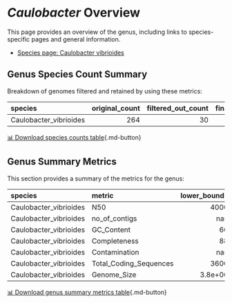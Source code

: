 # *Caulobacter* Overview
This page provides an overview of the genus, including links to species-specific pages and general information.

- [Species page: Caulobacter vibrioides](Caulobacter_vibrioides/index.md)
## Genus Species Count Summary
Breakdown of genomes filtered and retained by using these metrics:

| species                |   original_count |   filtered_out_count |   final_count |
|:-----------------------|-----------------:|---------------------:|--------------:|
| Caulobacter_vibrioides |              264 |                   30 |           234 |


[📊 Download species counts table](species_counts.csv){.md-button}
## Genus Summary Metrics
This section provides a summary of the metrics for the genus:

| species                | metric                 |   lower_bounds |   upper_bounds |
|:-----------------------|:-----------------------|---------------:|---------------:|
| Caulobacter_vibrioides | N50                    |     4000       |      nan       |
| Caulobacter_vibrioides | no_of_contigs          |      nan       |     1310       |
| Caulobacter_vibrioides | GC_Content             |       66       |       68       |
| Caulobacter_vibrioides | Completeness           |       88       |      nan       |
| Caulobacter_vibrioides | Contamination          |      nan       |        6       |
| Caulobacter_vibrioides | Total_Coding_Sequences |     3600       |     4700       |
| Caulobacter_vibrioides | Genome_Size            |        3.8e+06 |        4.2e+06 |


[📊 Download genus summary metrics table](genus_summary_metrics.csv){.md-button}
